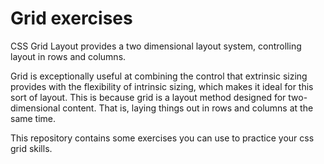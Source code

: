 # Grid exercises

CSS Grid Layout provides a two dimensional layout system, controlling layout in rows and columns.

Grid is exceptionally useful at combining the control that extrinsic sizing provides with the flexibility of intrinsic sizing, which makes it ideal for this sort of layout. This is because grid is a layout method designed for two-dimensional content. That is, laying things out in rows and columns at the same time.

This repository contains some exercises you can use to practice your css grid skills.
